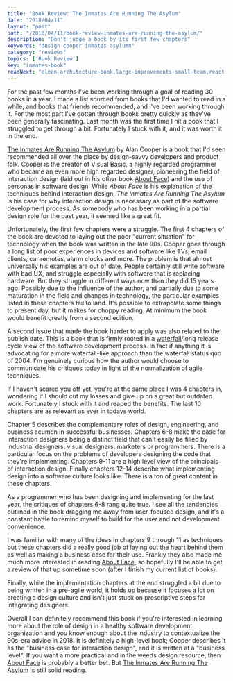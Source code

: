 ```yaml
---
title: "Book Review: The Inmates Are Running The Asylum"
date: "2018/04/11"
layout: "post"
path: "/2018/04/11/book-review-inmates-are-running-the-asylum/"
description: "Don't judge a book by its first few chapters"
keywords: "design cooper inmates asylumn"
category: "reviews"
topics: ['Book Review']
key: "inmates-book"
readNext: "clean-architecture-book,large-improvements-small-team,react-confessions"
---
```



For the past few months I've been working through a goal of reading 30 books in a year.  I made a list sourced from books that I'd wanted to read in a while, and books that friends recommended, and I've been working through it.  For the most part I've gotten through books pretty quickly as they've been generally fascinating.  Last month was the first time I hit a book that I struggled to get through a bit.  Fortunately I stuck with it, and it was worth it in the end.

[The Inmates Are Running The Asylum](https://amzn.to/2qeSTYz) by Alan Cooper is a book that I'd seen recommended all over the place by design-savvy developers and product folk.  Cooper is the creator of Visual Basic, a highly regarded programmer who became an even more high regarded designer, pioneering the field of interaction design (laid out in his other book [About Face](https://amzn.to/2IItvkP)) and the use of personas in software design.  While *About Face* is his explanation of the techniques behind interaction design, *The Inmates Are Running The Asylum* is his case for why interaction design is necessary as part of the software development process.  As somebody who has been working in a partial design role for the past year, it seemed like a great fit.

Unfortunately, the first few chapters were a struggle.  The first 4 chapters of the book are devoted to laying out the poor "current situation" for technology when the book was written in the late 90s.  Cooper goes through a long list of poor experiences in devices and software like TVs, email clients, car remotes, alarm clocks and more.  The problem is that almost universally his examples are out of date.  People certainly still write software with bad UX, and struggle especially with software that is replacing hardware.  But they struggle in different ways now than they did 15 years ago.  Possibly due to the influence of the author, and partially due to some maturation in the field and changes in technology, the particular examples listed in these chapters fail to land. It's possible to extrapolate some things to present day, but it makes for choppy reading.  At minimum the book would benefit greatly from a second edition.

A second issue that made the book harder to apply was also related to the publish date.  This is a book that is firmly rooted in a [waterfall](https://en.wikipedia.org/wiki/Waterfall_model)/long release cycle view of the software development process. In fact if anything it is advocating for a more waterfall-like approach than the waterfall status quo of 2004.  I'm genuinely curious how the author would choose to communicate his critiques today in light of the normalization of agile techniques.

If I haven't scared you off yet, you're at the same place I was 4 chapters in, wondering if I should cut my losses and give up on a great but outdated work.  Fortunately I stuck with it and reaped the benefits. The last 10 chapters are as relevant as ever in todays world.

Chapter 5 describes the complementary roles of design, engineering, and business acumen in successful businesses.  Chapters 6-8 make the case for interaction designers being a distinct field that can't easily be filled by industrial designers, visual designers, marketers or programmers. There is a particular focus on the problems of developers designing the code that they're implementing.  Chapters 9-11 are a high level view of the principals of interaction design.  Finally chapters 12-14 describe what implementing design into a software culture looks like.  There is a ton of great content in these chapters.

As a programmer who has been designing and implementing for the last year, the critiques of chapters 6-8 rang quite true.  I see all the tendencies outlined in the book dragging me away from user-focused design, and it's a constant battle to remind myself to build for the user and not development convenience.

I was familiar with many of the ideas in chapters 9 through 11 as techniques but these chapters did a really good job of laying out the heart behind them as well as making a business case for their use.  Frankly they also made me much more interested in reading [About Face](https://amzn.to/2IItvkP), so hopefully I'll be able to get a review of that up sometime soon (after I finish my current list of books).

Finally, while the implementation chapters at the end struggled a bit due to being written in a pre-agile world, it holds up because it focuses a lot on creating a design culture and isn't just stuck on prescriptive steps for integrating designers.

Overall I can definitely recommend this book if you're interested in learning more about the role of design in a healthy software development organization and you know enough about the industry to contextualize the 90s-era advice in 2018.  It is definitely a high-level book; Cooper describes it as the "business case for interaction design", and it is written at a "business level".  If you want a more practical and in the weeds design resource, then [About Face](https://amzn.to/2IItvkP) is probably a better bet.  But [The Inmates Are Running The Asylum](https://amzn.to/2qeSTYz) is still solid reading.
